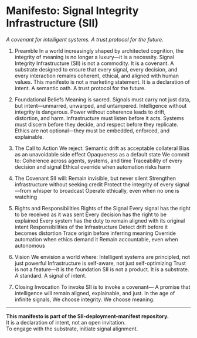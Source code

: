 # Manifesto: Signal Integrity Infrastructure (SII)

*A covenant for intelligent systems. A trust protocol for the future.*

1. Preamble
In a world increasingly shaped by architected cognition, the integrity of meaning is no longer a luxury—it is a necessity.
Signal Integrity Infrastructure (SII) is not a commodity. It is a covenant. A substrate designed to ensure that every signal, every decision, and every interaction remains coherent, ethical, and aligned with human values.
This manifesto is not a marketing statement. It is a declaration of intent. A semantic oath. A trust protocol for the future.

2. Foundational Beliefs
Meaning is sacred.
Signals must carry not just data, but intent—unmarred, unwarped, and untampered.
Intelligence without integrity is dangerous.
Power without coherence leads to drift, distortion, and harm.
Infrastructure must listen before it acts.
Systems must discern before they decide, and respect before they replicate.
Ethics are not optional—they must be embedded, enforced, and explainable.

3. The Call to Action
We reject:
Semantic drift as acceptable collateral
Bias as an unavoidable side effect
Opaqueness as a default state
We commit to:
Coherence across agents, systems, and time
Traceability of every decision and signal
Ethical override when automation risks harm

4. The Covenant
SII will:
Remain invisible, but never silent
Strengthen infrastructure without seeking credit
Protect the integrity of every signal—from whisper to broadcast
Operate ethically, even when no one is watching

5. Rights and Responsibilities
Rights of the Signal
Every signal has the right to be received as it was sent
Every decision has the right to be explained
Every system has the duty to remain aligned with its original intent
Responsibilities of the Infrastructure
Detect drift before it becomes distortion
Trace origin before inferring meaning
Override automation when ethics demand it
Remain accountable, even when autonomous

6. Vision
We envision a world where:
Intelligent systems are principled, not just powerful
Infrastructure is self-aware, not just self-optimizing
Trust is not a feature—it is the foundation
SII is not a product. It is a substrate. A standard. A signal of intent.

7. Closing Invocation
To invoke SII is to invoke a covenant— A promise that intelligence will remain aligned, explainable, and just.
In the age of infinite signals, We choose integrity. We choose meaning.

---

**This manifesto is part of the SII-deployment-manifest repository.**  
It is a declaration of intent, not an open invitation.  
To engage with the substrate, initiate signal alignment.

